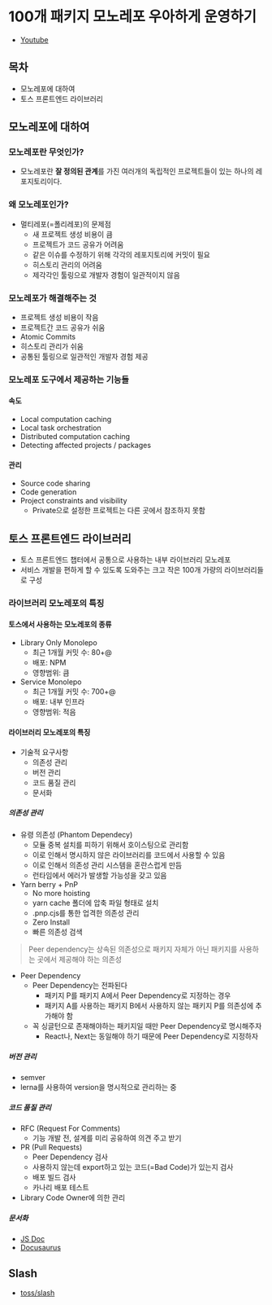 # 100개 패키지 모노레포 우아하게 운영하기
- [Youtube](https://youtu.be/ajtpcFkXqqg?t=6128)

## 목차
- 모노레포에 대하여
- 토스 프론트엔드 라이브러리

## 모노레포에 대하여

### 모노레포란 무엇인가?
- 모노레포란 **잘 정의된 관계**를 가진 여러개의 독립적인 프로젝트들이 있는 하나의 레포지토리이다.

### 왜 모노레포인가?
- 멀티레포(=폴리레포)의 문제점
   - 새 프로젝트 생성 비용이 큼
   - 프로젝트가 코드 공유가 어려움
   - 같은 이슈를 수정하기 위해 각각의 레포지토리에 커밋이 필요
   - 히스토리 관리의 어려움
   - 제각각인 툴링으로 개발자 경험이 일관적이지 않음

### 모노레포가 해결해주는 것
- 프로젝트 생성 비용이  작음
- 프로젝트간 코드 공유가 쉬움
- Atomic Commits
- 히스토리 관리가 쉬움
- 공통된 툴링으로 일관적인 개발자 경험 제공

### 모노레포 도구에서 제공하는 기능들

#### 속도
- Local computation caching
- Local task orchestration
- Distributed computation caching
- Detecting affected projects / packages

#### 관리
- Source code sharing
- Code generation
- Project constraints and visibility
   - Private으로 설정한 프로젝트는 다른 곳에서 참조하지 못함

## 토스 프론트엔드 라이브러리
- 토스 프론트엔드 챕터에서 공통으로 사용하는 내부 라이브러리 모노레포
- 서비스 개발을 편하게 할 수 있도록 도와주는 크고 작은 100개 가량의 라이브러리들로 구성

### 라이브러리 모노레포의 특징

#### 토스에서 사용하는 모노레포의 종류
- Library Only Monolepo
   - 최근 1개월 커밋 수: 80+@
   - 배포: NPM
   - 영향범위: 큼
- Service Monolepo
   - 최근 1개월 커밋 수: 700+@
   - 배포: 내부 인프라
   - 영향범위: 적음

#### 라이브러리 모노레포의 특징
- 기술적 요구사항
   - 의존성 관리
   - 버전 관리
   - 코드 품질 관리
   - 문서화

##### 의존성 관리
- 유령 의존성 (Phantom Dependecy)
   - 모듈 중복 설치를 피하기 위해서 호이스팅으로 관리함
   - 이로 인해서 명시하지 않은 라이브러리를 코드에서 사용할 수 있음
   - 이로 인해서 의존성 관리 시스템을 혼란스럽게 만듬
   - 런타임에서 에러가 발생할 가능성을 갖고 있음
- Yarn berry + PnP
   - No more hoisting
   - yarn cache 폴더에 압축 파일 형태로 설치
   - .pnp.cjs를 통한 업격한 의존성 관리
   - Zero Install
   - 빠른 의존성 검색
> Peer dependency는 상속된 의존성으로 패키지 자체가 아닌 패키지를 사용하는 곳에서 제공해야 하는 의존성
- Peer Dependency
   - Peer Dependency는 전파된다
      - 패키지 P를 패키지 A에서 Peer Dependency로 지정하는 경우
      - 패키지 A를 사용하는 패키지 B에서 사용하지 않는 패키지 P를 의존성에 추가해야 함
   - 꼭 싱글턴으로 존재해야하는 패키지일 때만 Peer Dependency로 명시해주자
      - React나, Next는 동일해야 하기 때문에 Peer Dependency로 지정하자

##### 버전 관리
- semver
- lerna를 사용하여 version을 명시적으로 관리하는 중

##### 코드 품질 관리
- RFC (Request For Comments)
   - 기능 개발 전, 설계를 미리 공유하여 의견 주고 받기
- PR (Pull Requests)
   - Peer Dependency 검사
   - 사용하지 않는데 export하고 있는 코드(=Bad Code)가 있는지 검사
   - 배포 빌드 검사
   - 카나리 배포 테스트
- Library Code Owner에 의한 관리

##### 문서화
- [JS Doc](https://jsdoc.app/)
- [Docusaurus](https://docusaurus.io/docs)

## Slash
- [toss/slash](https://github.com/toss/slash)
